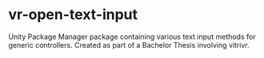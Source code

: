 # vr-open-text-input
Unity Package Manager package containing various text input methods for generic controllers. Created as part of a Bachelor Thesis involving vitrivr.
